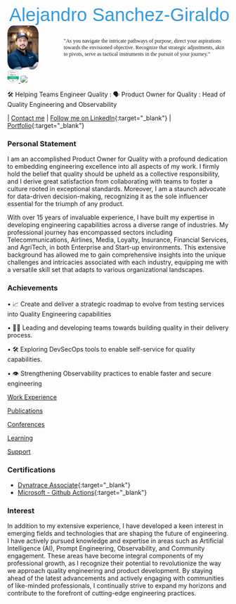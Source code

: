 <style>
  .container {
  display: flex;
  align-items: center;
  justify-content: center
  }

  img {
    max-width: 100%;
    max-height:100%;
    border-radius: 20%;
  }

  .image {
    width: 250px;
    height: 100px;
    margin-right: 20px;
  }

  .text {
    font-family: "Lucida Handwriting";
    font-size: 12px;
    padding-left: 20px;
  }

  @keyframes earthquake {
    0%, 100% {
      transform: translateX(0);
    }
    10%, 30%, 50%, 70%, 90% {
      transform: translateX(-5px);
    }
    20%, 40%, 60%, 80% {
      transform: translateX(5px);
    }
  }

  .cool-title {
    font-size: 3em;
    color: #3498db;
    font-family: 'Arial', sans-serif;
    text-align: center;
    animation: earthquake 12s infinite;
  }
  </style>

<div class="cool-title">Alejandro Sanchez-Giraldo</div>

<div class="container">
    <div class="image">
    <img src="img/AJ-low.jpg" alt="alejandro" height="100px"/>
    </div>
    <div class="text">
    "As you navigate the intricate pathways of purpose, direct your aspirations towards the envisioned objective. Recognize that strategic adjustments, akin to pivots, serve as tactical instruments in the pursuit of your journey."
    </div>
</div>

<a href="https://www.credly.com/badges/5461b72b-82ec-4fec-b779-35eb078f5ceb/linked_in?t=s0sy54">
    <img src="img/dynaBadge.png" height="30px"/>
</a>
<a href="https://learn.microsoft.com/en-gb/training/achievements/learn.github.github-actions-automate-tasks.badge?username=AlejandroSG-3988&sharingId=7539A66B782C7D61">
    <img src="https://learn.microsoft.com/en-us/training/achievements/github/github-actions-automate-tasks.svg" height="30px">
</a>

🛠️ Helping Teams Engineer Quality : 🗣️ Product Owner for Quality : Head of Quality Engineering and Observability

| [Contact me](mailto:alejandrosanchezau@yahoo.com.au) | [Follow me on LinkedIn](https://www.linkedin.com/in/alejandrosanchezgiraldo){:target="\_blank"} | [Portfolio](https://github.com/ale-sanchez-g?tab=repositories){:target="\_blank"}

### Personal Statement

I am an accomplished Product Owner for Quality with a profound dedication to embedding engineering excellence into all aspects of my work. I firmly hold the belief that quality should be upheld as a collective responsibility, and I derive great satisfaction from collaborating with teams to foster a culture rooted in exceptional standards. Moreover, I am a staunch advocate for data-driven decision-making, recognizing it as the sole influencer essential for the triumph of any product.

With over 15 years of invaluable experience, I have built my expertise in developing engineering capabilities across a diverse range of industries. My professional journey has encompassed sectors including Telecommunications, Airlines, Media, Loyalty, Insurance, Financial Services, and AgriTech, in both Enterprise and Start-up environments. This extensive background has allowed me to gain comprehensive insights into the unique challenges and intricacies associated with each industry, equipping me with a versatile skill set that adapts to various organizational landscapes.

### Achievements

• 📈 Create and deliver a strategic roadmap to evolve from testing services into Quality Engineering capabilities

• 🙋‍♂️ Leading and developing teams towards building quality in their delivery process.

• 🛠️ Exploring DevSecOps tools to enable self-service for quality capabilities.

• 👁️ Strengthening Observability practices to enable faster and secure engineering


[Work Experience](/reference/WORKEXPERIENCE.MD)

[Publications](/reference/PUBLICATIONS.MD)

[Conferences](/reference/CONFERENCES.MD)

[Learning](/reference/LEARNING.MD)

[Support](/support/SUPPORTLIST.MD)

### Certifications
- [Dynatrace Associate](https://www.credly.com/badges/5461b72b-82ec-4fec-b779-35eb078f5ceb/linked_in?t=s0sy54){:target="\_blank"} 
- [Microsoft - Github Actions](https://learn.microsoft.com/en-gb/training/achievements/learn.github.github-actions-automate-tasks.badge?username=AlejandroSG-3988&sharingId=7539A66B782C7D61){:target="\_blank"}

### Interest

In addition to my extensive experience, I have developed a keen interest in emerging fields and technologies that are shaping the future of engineering. I have actively pursued knowledge and expertise in areas such as Artificial Intelligence (AI), Prompt Engineering, Observability, and Community engagement. These areas have become integral components of my professional growth, as I recognize their potential to revolutionize the way we approach quality engineering and product development. By staying ahead of the latest advancements and actively engaging with communities of like-minded professionals, I continually strive to expand my horizons and contribute to the forefront of cutting-edge engineering practices.
